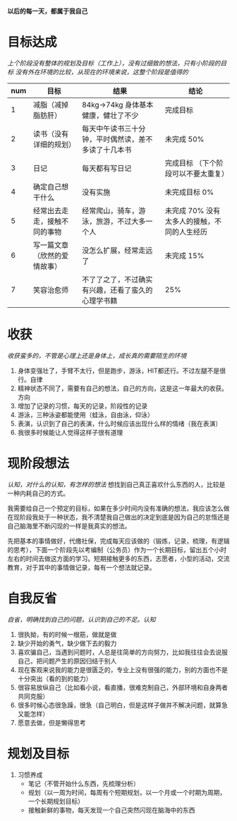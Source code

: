 **以后的每一天，都属于我自己**

# 目标达成 #
  *上个阶段没有整体的规划及目标（工作上），没有过细致的想法，只有小阶段的目标*
  *没有外在环境的比较，从现在的环境来说，这整个阶段是值得的*

  | num | 目标 | 结果 | 结论 |
  | --- | --- | --- | --- |
  | 1   | 减脂（减掉脂肪肝）| 84kg->74kg 身体基本健康，健壮了不少| 完成目标 |
  | 2   | 读书（没有详细的规划）| 每天中午读书三十分钟，平时偶然读，差不多读了十几本书 | 未完成 50% |
  | 3   | 日记 | 每天都有写日记 | 完成目标 （下个阶段可以不要太重复）|
  | 4   | 确定自己想干什么 | 没有实施 | 未完成目标 0% |
  | 5   | 经常出去走走，接触不同的事物 | 经常爬山，骑车，游泳，旅游，不过大多一个人 | 未完成 70% 没有太多人的接触，不同的人生经历 |
  | 6   | 写一篇文章（欣然的爱情故事） | 没怎么扩展，经常走远了 | 未完成 15% |
  | 7   | 笑容治愈师 | 不了了之了，不过确实有兴趣，还看了蛮久的心理学书籍  | 25% |

# 收获 #
   *收获蛮多的，不管是心理上还是身体上，成长真的需要陌生的环境*

   1. 身体变强壮了，手臂不太行，但是跑步，游泳，HIT都还行。不过左腿不是很行。自律
   2. 精神状态不同了，需要有自己的想法，自己的方向，这是这一年最大的收获。方向
   3. 增加了记录的习惯，每天的记录，阶段性的记录
   4. 游泳，三种泳姿都能使用（蛙泳，自由泳，仰泳）
   5. 表演，认识到了自己的表演，什么时候应该出现什么样的情绪（我在表演）
   6. 我很多时候能让人觉得这样子很有道理

# 现阶段想法 #
  *认知，对什么的认知，有怎样的想法*
  想找到自己真正喜欢什么东西的人，比较是一种内耗自己的方式。

  我需要给自己一个预定的目标，如果在多少时间内没有准确的想法，我应该怎么做
  在现阶段我处于一种状态，我不清楚我自己做出的决定到底是因为自己的怠惰还是自己脑海里不断闪现的一样是我真实的想法。

  先把基本的事情做好，代缴社保，完成每天应该做的（锻炼，记录，梳理，有逻辑的思考），下面一个阶段先以考编制（公务员）作为一个长期目标，留出五个小时左右的时间去做这方面的学习。短期接触更多的东西，志愿者，小型的活动，交流教育，对于其中的事情做记录，每有一个想法就记录。


# 自我反省 #
  *自省，明确找到自己的问题，认识到自己的不足。认知*
  
  1. 很执拗，有的时候一根筋，做就是做
  2. 缺少开始的勇气，缺少做下去的毅力
  3. 喜欢骗自己，当遇到问题时，人总是往简单的方向努力，比如我往往会去说服自己，把问题产生的原因归结于别人
  4. 现在客观来说我的能力是很匮乏的，专业上没有很强的能力，别的方面也不是十分突出（看的到的能力）
  5. 很容易放纵自己（比如看小说，看直播，很难克制自己，外部环境和自身两者共同克服）
  6. 很多时候心态很急躁，很急（自己明白，但是这样子做并不解决问题，就算急又能怎样）
  7. 愿意去做，但是懒得思考

# 规划及目标 #
  1. 习惯养成
     + 笔记（不管开始什么东西，先梳理分析）
     + 规划（以一周为时间，每周有个短期规划，以一个月或一个时期为周期，一个长期规划目标）
     + 接触新鲜的事物，每天发现一个自己突然闪现在脑海中的东西
